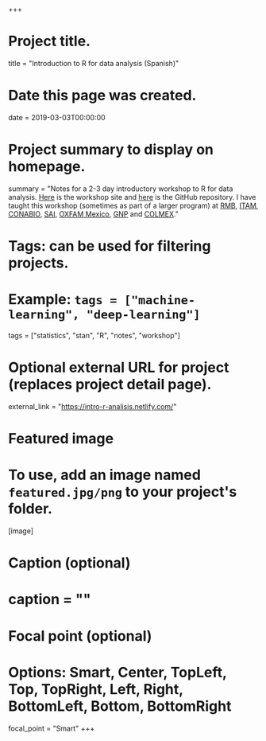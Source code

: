 +++
# Project title.
title = "Introduction to R for data analysis (Spanish)"

# Date this page was created.
date = 2019-03-03T00:00:00

# Project summary to display on homepage.
summary = "Notes for a 2-3 day introductory workshop to R for data analysis. [Here](https://intro-r-analisis.netlify.com/) is the workshop site and [here](https://github.com/tereom/intro-r-analisis) is the GitHub repository. I have taught this workshop (sometimes as part of a larger program) at [RMB](https://www.redmexicanadebioinformatica.org/navegando-y-explotando-el-poder-del-tidyverse/), [ITAM](https://www.itam.mx), [CONABIO](https://www.gob.mx/conabio), [SAI](http://www.sai.com.mx), [OXFAM Mexico](https://www.oxfammexico.org), [GNP](https://www.gnp.com.mx) and [COLMEX](https://www.colmex.mx)."

# Tags: can be used for filtering projects.
# Example: `tags = ["machine-learning", "deep-learning"]`
tags = ["statistics", "stan", "R", "notes", "workshop"]

# Optional external URL for project (replaces project detail page).
external_link = "https://intro-r-analisis.netlify.com/"

# Featured image
# To use, add an image named `featured.jpg/png` to your project's folder. 
[image]
  # Caption (optional)
  # caption = ""

  # Focal point (optional)
  # Options: Smart, Center, TopLeft, Top, TopRight, Left, Right, BottomLeft, Bottom, BottomRight
  focal_point = "Smart"
+++
